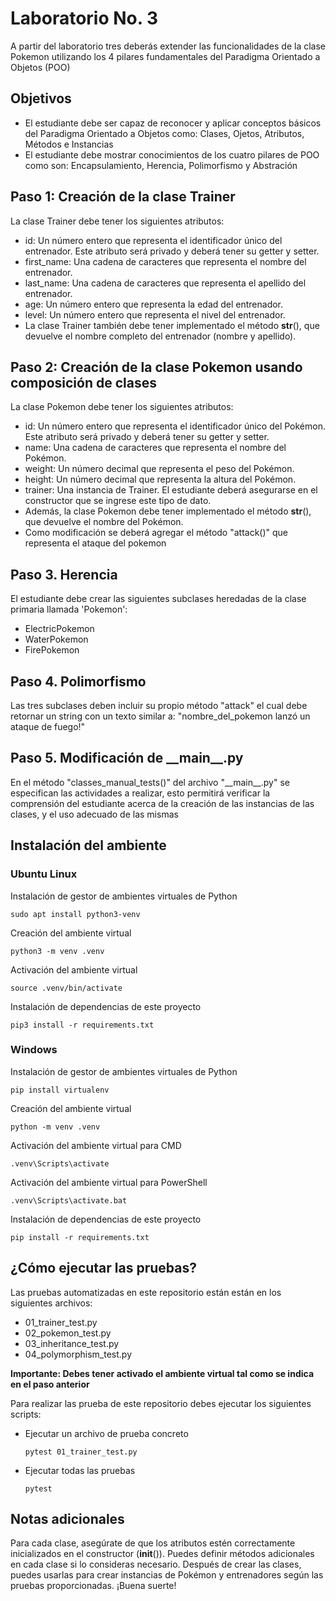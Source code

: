 # Laboratorio No. 3
A partir del laboratorio tres deberás extender las funcionalidades de la clase Pokemon utilizando los 4 pilares fundamentales del Paradigma Orientado a Objetos (POO)

## Objetivos
- El estudiante debe ser capaz de reconocer y aplicar conceptos básicos del Paradigma Orientado a Objetos como: Clases, Ojetos, Atributos, Métodos e Instancias
- El estudiante debe mostrar conocimientos de los cuatro pilares de POO como son: Encapsulamiento, Herencia, Polimorfismo y Abstración

## Paso 1: Creación de la clase Trainer
La clase Trainer debe tener los siguientes atributos:

- id: Un número entero que representa el identificador único del entrenador. Este atributo será privado y deberá tener su getter y setter.
- first_name: Una cadena de caracteres que representa el nombre del entrenador.
- last_name: Una cadena de caracteres que representa el apellido del entrenador.
- age: Un número entero que representa la edad del entrenador.
- level: Un número entero que representa el nivel del entrenador.
- La clase Trainer también debe tener implementado el método __str__(), que devuelve el nombre completo del entrenador (nombre y apellido).

## Paso 2: Creación de la clase Pokemon usando composición de clases

La clase Pokemon debe tener los siguientes atributos:

- id: Un número entero que representa el identificador único del Pokémon. Este atributo será privado y deberá tener su getter y setter.
- name: Una cadena de caracteres que representa el nombre del Pokémon.
- weight: Un número decimal que representa el peso del Pokémon.
- height: Un número decimal que representa la altura del Pokémon.
- trainer: Una instancia de Trainer. El estudiante deberá asegurarse en el constructor que se ingrese este tipo de dato.
- Además, la clase Pokemon debe tener implementado el método __str__(), que devuelve el nombre del Pokémon.
- Como modificación se deberá agregar el método "attack()" que representa el ataque del pokemon

## Paso 3. Herencia
El estudiante debe crear las siguientes subclases heredadas de la clase primaria llamada 'Pokemon':

- ElectricPokemon
- WaterPokemon
- FirePokemon

## Paso 4. Polimorfismo
Las tres subclases deben incluir su propio método "attack" el cual debe retornar un string con un texto similar a: "nombre_del_pokemon lanzó un ataque de fuego!"

## Paso 5. Modificación de \_\_main\_\_.py
En el método "classes_manual_tests()" del archivo "\_\_main\_\_.py" se especifican las actividades a realizar, esto permitirá verificar la comprensión del estudiante acerca de la creación de las instancias de las clases, y el uso adecuado de las mismas

## Instalación del ambiente
### Ubuntu Linux
Instalación de gestor de ambientes virtuales de Python
~~~
sudo apt install python3-venv
~~~
Creación del ambiente virtual
~~~
python3 -m venv .venv
~~~
Activación del ambiente virtual
~~~
source .venv/bin/activate
~~~
Instalación de dependencias de este proyecto
~~~
pip3 install -r requirements.txt
~~~
### Windows
Instalación de gestor de ambientes virtuales de Python
~~~
pip install virtualenv
~~~
Creación del ambiente virtual
~~~
python -m venv .venv
~~~
Activación del ambiente virtual para CMD
~~~
.venv\Scripts\activate
~~~
Activación del ambiente virtual para PowerShell
~~~
.venv\Scripts\activate.bat
~~~
Instalación de dependencias de este proyecto
~~~
pip install -r requirements.txt
~~~

## ¿Cómo ejecutar las pruebas?

Las pruebas automatizadas en este repositorio están están en los siguientes archivos:
- 01_trainer_test.py
- 02_pokemon_test.py
- 03_inheritance_test.py
- 04_polymorphism_test.py

**Importante: Debes tener activado el ambiente virtual tal como se indica en el paso anterior**

Para realizar las prueba de este repositorio debes ejecutar los siguientes scripts:

- Ejecutar un archivo de prueba concreto
    ~~~ 
    pytest 01_trainer_test.py
    ~~~

- Ejecutar todas las pruebas
    ~~~ 
    pytest
    ~~~

## Notas adicionales

Para cada clase, asegúrate de que los atributos estén correctamente inicializados en el constructor (__init__()).
Puedes definir métodos adicionales en cada clase si lo consideras necesario.
Después de crear las clases, puedes usarlas para crear instancias de Pokémon y entrenadores según las pruebas proporcionadas.
¡Buena suerte!

